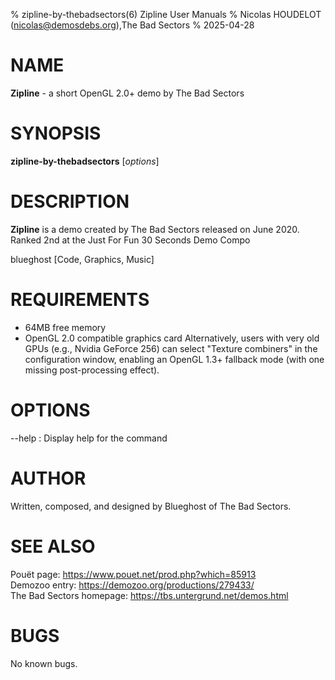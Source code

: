 % zipline-by-thebadsectors(6) Zipline User Manuals
% Nicolas HOUDELOT (nicolas@demosdebs.org),The Bad Sectors
% 2025-04-28

# NAME
**Zipline** - a short OpenGL 2.0+ demo by The Bad Sectors

# SYNOPSIS
**zipline-by-thebadsectors** [*options*]

# DESCRIPTION
**Zipline** is a demo created by The Bad Sectors released on June 2020.  
Ranked 2nd at the Just For Fun 30 Seconds Demo Compo  

blueghost [Code, Graphics, Music]

# REQUIREMENTS
- 64MB free memory
- OpenGL 2.0 compatible graphics card
Alternatively, users with very old GPUs (e.g., Nvidia GeForce 256) can select "Texture combiners" in the configuration window, enabling an OpenGL 1.3+ fallback mode (with one missing post-processing effect).

# OPTIONS
\--help
:   Display help for the command

# AUTHOR
Written, composed, and designed by Blueghost of The Bad Sectors.

# SEE ALSO
Pouët page: <https://www.pouet.net/prod.php?which=85913>  
Demozoo entry: <https://demozoo.org/productions/279433/>  
The Bad Sectors homepage: <https://tbs.untergrund.net/demos.html>

# BUGS
No known bugs.
